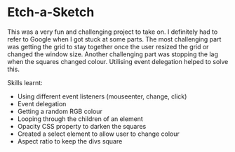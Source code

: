 # Etch-a-Sketch

This was a very fun and challenging project to take on. I definitely had to refer to Google when I got stuck at some parts.
The most challenging part was getting the grid to stay together once the user resized the grid or changed the window size.
Another challenging part was stopping the lag when the squares changed colour. Utilising event delegation helped to solve
this.

Skills learnt:
- Using different event listeners (mouseenter, change, click)
- Event delegation
- Getting a random RGB colour 
- Looping through the children of an element 
- Opacity CSS property to darken the squares
- Created a select element to allow user to change colour
- Aspect ratio to keep the divs square 